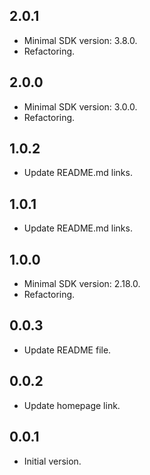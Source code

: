 ## 2.0.1

- Minimal SDK version: 3.8.0.
- Refactoring.

## 2.0.0

- Minimal SDK version: 3.0.0.
- Refactoring.

## 1.0.2

- Update README.md links.

## 1.0.1

- Update README.md links.

## 1.0.0

- Minimal SDK version: 2.18.0.
- Refactoring.

## 0.0.3

- Update README file.

## 0.0.2

- Update homepage link.

## 0.0.1

- Initial version.
